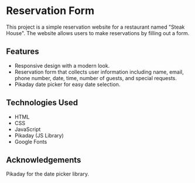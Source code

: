 # Reservation Form

This project is a simple reservation website for a restaurant named "Steak House". The website allows users to make reservations by filling out a form. 

## Features
- Responsive design with a modern look.
- Reservation form that collects user information including name, email, phone number, date, time, number of guests, and special requests.
- Pikaday date picker for easy date selection.

## Technologies Used
- HTML
- CSS
- JavaScript
- Pikaday (JS Library)
- Google Fonts

## Acknowledgements
Pikaday for the date picker library.



